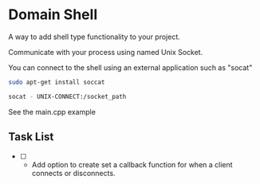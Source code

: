 # Domain Shell #

A way to add shell type functionality to your project.

Communicate with your process using named Unix Socket.

You can connect to the shell using an external application such as "socat"

```bash
sudo apt-get install soccat
```

```bash
socat - UNIX-CONNECT:/socket_path
```

See the main.cpp example


## Task List ##

- [ ] - Add option to create set a callback function for when a client connects or disconnects.
